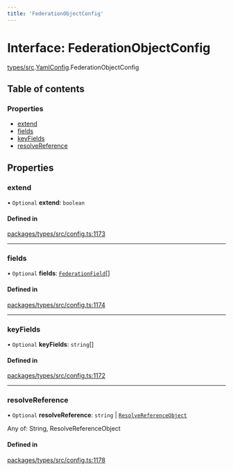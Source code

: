 ```yaml
---
title: 'FederationObjectConfig'
---
```


# Interface: FederationObjectConfig

[types/src](../modules/types_src).[YamlConfig](../modules/types_src.YamlConfig).FederationObjectConfig

## Table of contents

### Properties

- [extend](types_src.YamlConfig.FederationObjectConfig#extend)
- [fields](types_src.YamlConfig.FederationObjectConfig#fields)
- [keyFields](types_src.YamlConfig.FederationObjectConfig#keyfields)
- [resolveReference](types_src.YamlConfig.FederationObjectConfig#resolvereference)

## Properties

### extend

• `Optional` **extend**: `boolean`

#### Defined in

[packages/types/src/config.ts:1173](https://github.com/Urigo/graphql-mesh/blob/master/packages/types/src/config.ts#L1173)

___

### fields

• `Optional` **fields**: [`FederationField`](types_src.YamlConfig.FederationField)[]

#### Defined in

[packages/types/src/config.ts:1174](https://github.com/Urigo/graphql-mesh/blob/master/packages/types/src/config.ts#L1174)

___

### keyFields

• `Optional` **keyFields**: `string`[]

#### Defined in

[packages/types/src/config.ts:1172](https://github.com/Urigo/graphql-mesh/blob/master/packages/types/src/config.ts#L1172)

___

### resolveReference

• `Optional` **resolveReference**: `string` \| [`ResolveReferenceObject`](types_src.YamlConfig.ResolveReferenceObject)

Any of: String, ResolveReferenceObject

#### Defined in

[packages/types/src/config.ts:1178](https://github.com/Urigo/graphql-mesh/blob/master/packages/types/src/config.ts#L1178)

